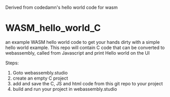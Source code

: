Derived from codedamn's hello world code for wasm
# WASM_hello_world_C
an example WASM hello world code to get your hands dirty with a simple hello world example. This repo will contain C code that can be converted to webassembly, called from Javascript and print Hello world on the UI

Steps:
1) Goto webassembly.studio
2) create an empty C project
3) add and save the C, JS and html code from this git repo to your project
4) build and run your project in webassembly.studio
